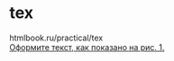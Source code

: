# tex
htmlbook.ru/practical/tex
<br>
<a href="https://yadi.sk/i/pDDZAZSjjrVxa">Оформите текст, как показано на рис. 1.</a>

